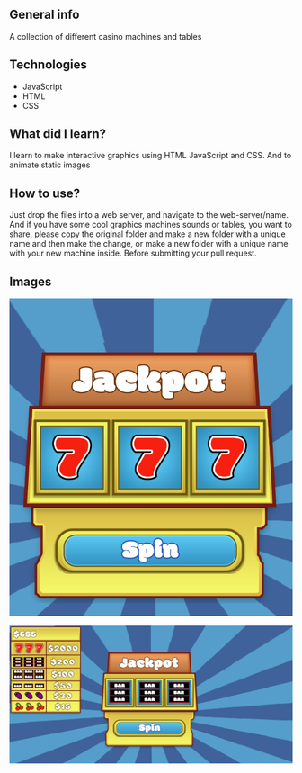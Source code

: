 ## General info
A collection of different casino machines and tables
	
## Technologies
* JavaScript
* HTML
* CSS

## What did I learn?
I learn to make interactive graphics using HTML JavaScript and CSS.
And to animate static images
	
## How to use?
Just drop the files into a web server, and navigate to the web-server/name. And if you have some cool graphics machines sounds or tables, you want to share, please copy the original folder and make a new folder with a unique name and then make the change, or make a new folder with a unique name with your new machine inside. Before submitting your pull request.

## Images
![Preview image of the the machine](https://raw.githubusercontent.com/VLabStudio/Valley-Casino/master/previews/the-machine-1.PNG "Preview image of the the machine")

![Preview image of the the machine](https://raw.githubusercontent.com/VLabStudio/Valley-Casino/master/previews/the-machine-2.PNG "Preview image of the the machine")
